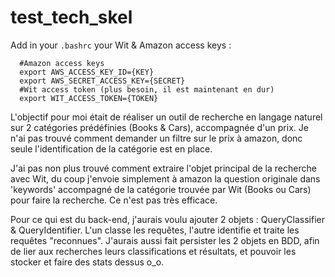 # test_tech_skel

Add in your `.bashrc` your Wit & Amazon access keys :
```
  #Amazon access keys
  export AWS_ACCESS_KEY_ID={KEY}
  export AWS_SECRET_ACCESS_KEY={SECRET}
  #Wit access token (plus besoin, il est maintenant en dur)
  export WIT_ACCESS_TOKEN={TOKEN}
```

L'objectif pour moi était de réaliser un outil de recherche en langage naturel sur 2 catégories prédéfinies (Books & Cars), accompagnée d'un prix. Je n'ai pas trouvé comment demander un filtre sur le prix à amazon, donc seule l'identification de la catégorie est en place.

J'ai pas non plus trouvé comment extraire l'objet principal de la recherche avec Wit, du coup j'envoie simplement à amazon la question originale dans 'keywords' accompagné de la catégorie trouvée par Wit (Books ou Cars) pour faire la recherche. Ce n'est pas très efficace.

Pour ce qui est du back-end, j'aurais voulu ajouter 2 objets : QueryClassifier & QueryIdentifier. L'un classe les requêtes, l'autre identifie et traite les requêtes "reconnues". J'aurais aussi fait persister les 2 objets en BDD, afin de lier aux recherches leurs classifications et résultats, et pouvoir les stocker et faire des stats dessus o_o.
